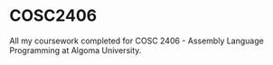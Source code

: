 # COSC2406
All my coursework completed for COSC 2406 - Assembly Language Programming at Algoma University.
